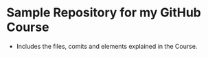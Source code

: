 # Sample Repository for my GitHub Course

- Includes the files, comits and elements explained in the Course.